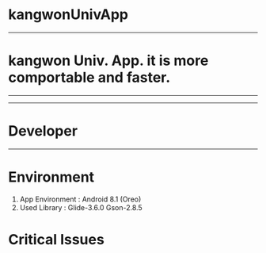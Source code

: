 # kangwonUnivApp
______________________________________________________________
# kangwon Univ. App. it is more comportable and faster.
______________________________________________________________


______________________________________________________________
# Developer

______________________________________________________________







# Environment

1. App Environment : Android 8.1 (Oreo)
2. Used Library :  Glide-3.6.0
                Gson-2.8.5






# Critical Issues
